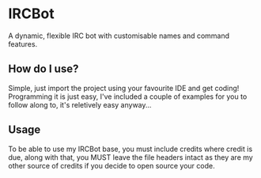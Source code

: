 # IRCBot
A dynamic, flexible IRC bot with customisable names and command features.

## How do I use?

Simple, just import the project using your favourite IDE and get coding!
Programming it is just easy, I've included a couple of examples for you to follow along to, it's reletively easy anyway...

## Usage

To be able to use my IRCBot base, you must include credits where credit is due, along with that, you MUST leave the file headers intact
as they are my other source of credits if you decide to open source your code.